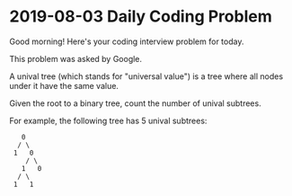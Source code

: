 # 2019-08-03 Daily Coding Problem

Good morning! Here's your coding interview problem for today.

This problem was asked by Google.

A unival tree (which stands for "universal value") is a tree where all nodes under it have the same value.

Given the root to a binary tree, count the number of unival subtrees.

For example, the following tree has 5 unival subtrees:
``` 
   0
  / \
 1   0
    / \
   1   0
  / \
 1   1
```

